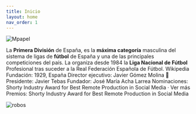 ```yaml
---
title: Inicio
layout: home
nav_order: 1
---
```



![Mpapel](https://i.pinimg.com/736x/ad/70/0c/ad700ca7a39ce7b3524bf51950fc3fc5.jpg)


La **Primera División** de España, es la **máxima categoría** masculina del sistema de ligas de **fútbol** de España y una de las principales competiciones del país. La organiza desde 1984 la **Liga Nacional de Fútbol** Profesional tras suceder a la Real Federación Española de Fútbol. Wikipedia
Fundación: 1929, España
Director ejecutivo: Javier Gómez Molina 🤡 
Presidente: Javier Tebas
Fundador: José María Acha Larrea
Nominaciones: Shorty Industry Award for Best Remote Production in Social Media · Ver más
Premios: Shorty Industry Award for Best Remote Production in Social Media


![robos](https://pbs.twimg.com/media/FpBw3XfWABw419X?format=jpg&name=small)
